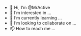 - 👋 Hi, I’m @MrActive
- 👀 I’m interested in ...
- 🌱 I’m currently learning ...
- 💞️ I’m looking to collaborate on ...
- 📫 How to reach me ...

<!---
MrActive/MrActive is a ✨ special ✨ repository because its `README.md` (this file) appears on your GitHub profile.
You can click the Preview link to take a look at your changes.
--->
